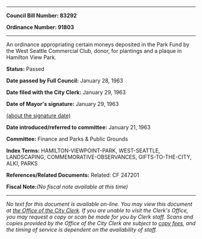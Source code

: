 

********

**Council Bill Number: 83292**
   
**Ordinance Number: 91803**
********

 An ordinance appropriating certain moneys deposited in the Park Fund by the West Seattle Commercial Club, donor, for plantings and a plaque in Hamilton View Park.

**Status:** Passed
   
**Date passed by Full Council:** January 28, 1963
   
**Date filed with the City Clerk:** January 29, 1963
   
**Date of Mayor's signature:** January 29, 1963
   
[(about the signature date)](/~public/approvaldate.htm)
   
   
   
**Date introduced/referred to committee:** January 21, 1963
   
**Committee:** Finance and Parks & Public Grounds
   
   
**Index Terms:** HAMILTON-VIEWPOINT-PARK, WEST-SEATTLE, LANDSCAPING, COMMEMORATIVE-OBSERVANCES, GIFTS-TO-THE-CITY, ALKI, PARKS

**References/Related Documents:** Related: CF 247201

**Fiscal Note:**_(No fiscal note available at this time)_
********

_No text for this document is available on-line. You may view this document at [the Office of the City Clerk](http://www.seattle.gov/leg/clerk/contactUs.htm). If you are unable to visit the Clerk's Office, you may request a copy or scan be made for you by Clerk staff. Scans and copies provided by the Office of the City Clerk are subject to [copy fees](http://clerk.seattle.gov/~public/clerkfees.htm), and the timing of service is dependent on the availability of staff._

